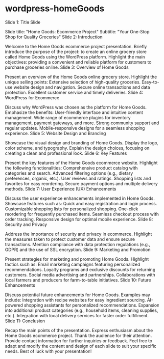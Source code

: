# wordpress-homeGoods

Slide 1: Title Slide

Slide title: "Home Goods: Ecommerce Project"
Subtitle: "Your One-Stop Shop for Quality Groceries"
Slide 2: Introduction

Welcome to the Home Goods ecommerce project presentation.
Briefly introduce the purpose of the project: to create an online grocery store called Home Goods using the WordPress platform.
Highlight the main objectives: providing a convenient and reliable platform for customers to purchase groceries online.
Slide 3: Overview of Home Goods

Present an overview of the Home Goods online grocery store.
Highlight the unique selling points:
Extensive selection of high-quality groceries.
Easy-to-use website design and navigation.
Secure online transactions and data protection.
Excellent customer service and timely deliveries.
Slide 4: WordPress for Ecommerce

Discuss why WordPress was chosen as the platform for Home Goods.
Emphasize the benefits:
User-friendly interface and intuitive content management.
Wide range of ecommerce plugins for inventory management, payment gateways, and more.
Strong community support and regular updates.
Mobile-responsive designs for a seamless shopping experience.
Slide 5: Website Design and Branding

Showcase the visual design and branding of Home Goods.
Display the logo, color scheme, and typography.
Explain the design choices, focusing on creating a clean and professional look.
Slide 6: Key Features

Present the key features of the Home Goods ecommerce website.
Highlight the following functionalities:
Comprehensive product catalog with categories and search.
Advanced filtering options (e.g., dietary preferences, organic, etc.).
User reviews and ratings.
Shopping lists and favorites for easy reordering.
Secure payment options and multiple delivery methods.
Slide 7: User Experience (UX) Enhancements

Discuss the user experience enhancements implemented in Home Goods.
Showcase features such as:
Quick and easy registration and login process.
Customizable shopping lists for personalized shopping.
One-click reordering for frequently purchased items.
Seamless checkout process with order tracking.
Responsive design for optimal mobile experience.
Slide 8: Security and Privacy

Address the importance of security and privacy in ecommerce.
Highlight the measures taken to protect customer data and ensure secure transactions.
Mention compliance with data protection regulations (e.g., GDPR) and the use of SSL encryption.
Slide 9: Marketing and Promotion

Present strategies for marketing and promoting Home Goods.
Highlight tactics such as:
Email marketing campaigns featuring personalized recommendations.
Loyalty programs and exclusive discounts for returning customers.
Social media advertising and partnerships.
Collaborations with local farmers and producers for farm-to-table initiatives.
Slide 10: Future Enhancements

Discuss potential future enhancements for Home Goods.
Examples may include:
Integration with recipe websites for easy ingredient sourcing.
AI-powered shopping assistants for personalized recommendations.
Expansion into additional product categories (e.g., household items, cleaning supplies, etc.).
Integration with local delivery services for faster order fulfillment.
Slide 11: Conclusion

Recap the main points of the presentation.
Express enthusiasm about the Home Goods ecommerce project.
Thank the audience for their attention.
Provide contact information for further inquiries or feedback.
Feel free to adapt and modify the content and design of each slide to suit your specific needs. Best of luck with your presentation!

